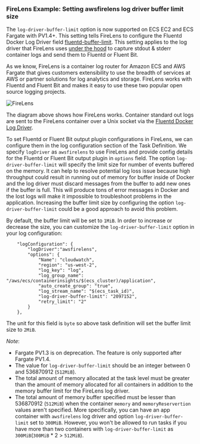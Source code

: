 ### FireLens Example: Setting awsfirelens log driver buffer limit size

The `log-driver-buffer-limit` option is now supported on ECS EC2 and ECS Fargate with PV1.4+. This setting tells FireLens to configure the Fluentd Docker Log Driver field [fluentd-buffer-limit](https://docs.docker.com/config/containers/logging/fluentd/#fluentd-buffer-limit). This setting applies to the log driver that FireLens uses [under the hood](https://aws.amazon.com/blogs/containers/under-the-hood-firelens-for-amazon-ecs-tasks/) to capture stdout & stderr container logs and send them to Fluentd or Fluent Bit.

As we know, FireLens is a container log router for Amazon ECS and AWS Fargate that gives customers extensibility to use the breadth of services at AWS or partner solutions for log analytics and storage. FireLens works with Fluentd and Fluent Bit and makes it easy to use these two popular open source logging projects.

![FireLens](https://d2908q01vomqb2.cloudfront.net/fe2ef495a1152561572949784c16bf23abb28057/2019/11/16/Screen-Shot-2019-09-26-at-5.21.35-PM-1024x572.png)

The diagram above shows how FireLens works. Container standard out logs are sent to the FireLens container over a Unix socket via the [Fluentd Docker Log Driver](https://docs.docker.com/config/containers/logging/fluentd/). 

To set Fluentd or Fluent Bit output plugin configurations in FireLens, we can configure them in the log configuration section of the Task Definition. We specify `logDriver` as `awsfirelens` to use FireLens and provide config details for the Fluentd or Fluent Bit output plugin in `options` field. The option `log-driver-buffer-limit` will specify the limit size for number of events buffered on the memory. It can help to resolve potential log loss issue because high throughput could result in running out of memory for buffer inside of Docker and the log driver must discard messages from the buffer to add new ones if the buffer is full. This will produce tons of error messages in Docker and the lost logs will make it impossible to troubleshoot problems in the application. Increasing the buffer limit size by configuring the option `log-driver-buffer-limit` could be a good approach to avoid this problem.

By default, the buffer limit will be set to `1MiB`. In order to increase or decrease the size, you can customize the `log-driver-buffer-limit` option in your log configuration:

```
	"logConfiguration": {
		"logDriver":"awsfirelens",
		"options": {
			"Name": "cloudwatch",
			"region": "us-west-2",
			"log_key": "log",
			"log_group_name": "/aws/ecs/containerinsights/$(ecs_cluster)/application",
			"auto_create_group": "true",
			"log_stream_name": "$(ecs_task_id)",
			"log-driver-buffer-limit": "2097152",
			"retry_limit": "2"
		}
	},
```

The unit for this field is `byte` so above task definition will set the buffer limit size to `2MiB`.

*Note*: 
- Fargate PV1.3 is on deprecation. The feature is only supported after Fargate PV1.4.
- The value for `log-driver-buffer-limit` should be an integer between 0 and 536870912 (`512MiB`).
- The total amount of memory allocated at the task level must be greater than the amount of memory allocated for all containers in addition to the memory buffer limit for the FireLens log driver.
- The total amount of memory buffer specified must be lesser than 536870912 (`512MiB`) when the container `memory` and `memoryReservertion` values aren't specified. More specifically, you can have an app container with `awsfirelens` log driver and option `log-driver-buffer-limit` set to `300MiB`. However, you won't be allowed to run tasks if you have more than two containers with `log-driver-buffer-limit` as `300MiB`(`300MiB` * 2 > `512MiB`).